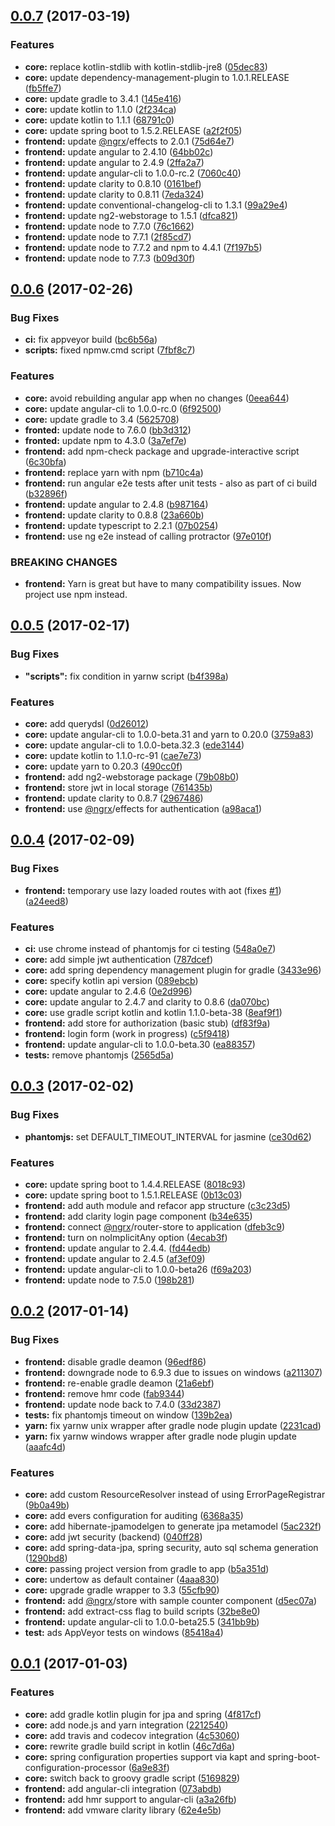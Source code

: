 <a name="0.0.7"></a>
## [0.0.7](https://github.com/shardis/shardis/compare/v0.0.6...v0.0.7) (2017-03-19)


### Features

* **core:** replace kotlin-stdlib with kotlin-stdlib-jre8 ([05dec83](https://github.com/shardis/shardis/commit/05dec83))
* **core:** update dependency-management-plugin to 1.0.1.RELEASE ([fb5ffe7](https://github.com/shardis/shardis/commit/fb5ffe7))
* **core:** update gradle to 3.4.1 ([145e416](https://github.com/shardis/shardis/commit/145e416))
* **core:** update kotlin to 1.1.0 ([2f234ca](https://github.com/shardis/shardis/commit/2f234ca))
* **core:** update kotlin to 1.1.1 ([68791c0](https://github.com/shardis/shardis/commit/68791c0))
* **core:** update spring boot to 1.5.2.RELEASE ([a2f2f05](https://github.com/shardis/shardis/commit/a2f2f05))
* **frontend:** update [@ngrx](https://github.com/ngrx)/effects to 2.0.1 ([75d64e7](https://github.com/shardis/shardis/commit/75d64e7))
* **frontend:** update angular to 2.4.10 ([64bb02c](https://github.com/shardis/shardis/commit/64bb02c))
* **frontend:** update angular to 2.4.9 ([2ffa2a7](https://github.com/shardis/shardis/commit/2ffa2a7))
* **frontend:** update angular-cli to 1.0.0-rc.2 ([7060c40](https://github.com/shardis/shardis/commit/7060c40))
* **frontend:** update clarity to 0.8.10 ([0161bef](https://github.com/shardis/shardis/commit/0161bef))
* **frontend:** update clarity to 0.8.11 ([7eda324](https://github.com/shardis/shardis/commit/7eda324))
* **frontend:** update conventional-changelog-cli to 1.3.1 ([99a29e4](https://github.com/shardis/shardis/commit/99a29e4))
* **frontend:** update ng2-webstorage to 1.5.1 ([dfca821](https://github.com/shardis/shardis/commit/dfca821))
* **frontend:** update node to 7.7.0 ([76c1662](https://github.com/shardis/shardis/commit/76c1662))
* **frontend:** update node to 7.7.1 ([2f85cd7](https://github.com/shardis/shardis/commit/2f85cd7))
* **frontend:** update node to 7.7.2 and npm to 4.4.1 ([7f197b5](https://github.com/shardis/shardis/commit/7f197b5))
* **frontend:** update node to 7.7.3 ([b09d30f](https://github.com/shardis/shardis/commit/b09d30f))



<a name="0.0.6"></a>
## [0.0.6](https://github.com/shardis/shardis/compare/v0.0.5...v0.0.6) (2017-02-26)


### Bug Fixes

* **ci:** fix appveyor build ([bc6b56a](https://github.com/shardis/shardis/commit/bc6b56a))
* **scripts:** fixed npmw.cmd script ([7fbf8c7](https://github.com/shardis/shardis/commit/7fbf8c7))


### Features

* **core:** avoid rebuilding angular app when no changes ([0eea644](https://github.com/shardis/shardis/commit/0eea644))
* **core:** update angular-cli to 1.0.0-rc.0 ([6f92500](https://github.com/shardis/shardis/commit/6f92500))
* **core:** update gradle to 3.4 ([5625708](https://github.com/shardis/shardis/commit/5625708))
* **fronted:** update node to 7.6.0 ([bb3d312](https://github.com/shardis/shardis/commit/bb3d312))
* **fronted:** update npm to 4.3.0 ([3a7ef7e](https://github.com/shardis/shardis/commit/3a7ef7e))
* **frontend:** add npm-check package and upgrade-interactive script ([6c30bfa](https://github.com/shardis/shardis/commit/6c30bfa))
* **frontend:** replace yarn with npm ([b710c4a](https://github.com/shardis/shardis/commit/b710c4a))
* **frontend:** run angular e2e tests after unit tests - also as part of ci build ([b32896f](https://github.com/shardis/shardis/commit/b32896f))
* **frontend:** update angular to 2.4.8 ([b987164](https://github.com/shardis/shardis/commit/b987164))
* **frontend:** update clarity to 0.8.8 ([23a660b](https://github.com/shardis/shardis/commit/23a660b))
* **frontend:** update typescript to 2.2.1 ([07b0254](https://github.com/shardis/shardis/commit/07b0254))
* **frontend:** use ng e2e instead of calling protractor ([97e010f](https://github.com/shardis/shardis/commit/97e010f))


### BREAKING CHANGES

* **frontend:** Yarn is great but have to many compatibility issues. Now project use npm instead.



<a name="0.0.5"></a>
## [0.0.5](https://github.com/shardis/shardis/compare/v0.0.4...v0.0.5) (2017-02-17)


### Bug Fixes

* **"scripts":** fix condition in yarnw script ([b4f398a](https://github.com/shardis/shardis/commit/b4f398a))


### Features

* **core:** add querydsl ([0d26012](https://github.com/shardis/shardis/commit/0d26012))
* **core:** update angular-cli to 1.0.0-beta.31 and yarn to 0.20.0 ([3759a83](https://github.com/shardis/shardis/commit/3759a83))
* **core:** update angular-cli to 1.0.0-beta.32.3 ([ede3144](https://github.com/shardis/shardis/commit/ede3144))
* **core:** update kotlin to 1.1.0-rc-91 ([cae7e73](https://github.com/shardis/shardis/commit/cae7e73))
* **core:** update yarn to 0.20.3 ([490cc0f](https://github.com/shardis/shardis/commit/490cc0f))
* **frontend:** add ng2-webstorage package ([79b08b0](https://github.com/shardis/shardis/commit/79b08b0))
* **frontend:** store jwt in local storage ([761435b](https://github.com/shardis/shardis/commit/761435b))
* **frontend:** update clarity to 0.8.7 ([2967486](https://github.com/shardis/shardis/commit/2967486))
* **frontend:** use [@ngrx](https://github.com/ngrx)/effects for authentication ([a98aca1](https://github.com/shardis/shardis/commit/a98aca1))



<a name="0.0.4"></a>
## [0.0.4](https://github.com/shardis/shardis/compare/v0.0.3...v0.0.4) (2017-02-09)


### Bug Fixes

* **frontend:** temporary use lazy loaded routes with aot (fixes [#1](https://github.com/shardis/shardis/issues/1)) ([a24eed8](https://github.com/shardis/shardis/commit/a24eed8))


### Features

* **ci:** use chrome instead of phantomjs for ci testing ([548a0e7](https://github.com/shardis/shardis/commit/548a0e7))
* **core:** add simple jwt authentication ([787dcef](https://github.com/shardis/shardis/commit/787dcef))
* **core:** add spring dependency management plugin for gradle ([3433e96](https://github.com/shardis/shardis/commit/3433e96))
* **core:** specify kotlin api version ([089ebcb](https://github.com/shardis/shardis/commit/089ebcb))
* **core:** update angular to 2.4.6 ([0e2d996](https://github.com/shardis/shardis/commit/0e2d996))
* **core:** update angular to 2.4.7 and clarity to 0.8.6 ([da070bc](https://github.com/shardis/shardis/commit/da070bc))
* **core:** use gradle script kotlin and kotlin 1.1.0-beta-38 ([8eaf9f1](https://github.com/shardis/shardis/commit/8eaf9f1))
* **frontend:** add store for authorization (basic stub) ([df83f9a](https://github.com/shardis/shardis/commit/df83f9a))
* **frontend:** login form (work in progress) ([c5f9418](https://github.com/shardis/shardis/commit/c5f9418))
* **frontend:** update angular-cli to 1.0.0-beta.30 ([ea88357](https://github.com/shardis/shardis/commit/ea88357))
* **tests:** remove phantomjs ([2565d5a](https://github.com/shardis/shardis/commit/2565d5a))



<a name="0.0.3"></a>
## [0.0.3](https://github.com/shardis/shardis/compare/v0.0.2...v0.0.3) (2017-02-02)


### Bug Fixes

* **phantomjs:** set DEFAULT_TIMEOUT_INTERVAL for jasmine ([ce30d62](https://github.com/shardis/shardis/commit/ce30d62))


### Features

* **core:** update spring boot to 1.4.4.RELEASE ([8018c93](https://github.com/shardis/shardis/commit/8018c93))
* **core:** update spring boot to 1.5.1.RELEASE ([0b13c03](https://github.com/shardis/shardis/commit/0b13c03))
* **frontend:** add auth module and refacor app structure ([c3c23d5](https://github.com/shardis/shardis/commit/c3c23d5))
* **frontend:** add clarity login page component ([b34e635](https://github.com/shardis/shardis/commit/b34e635))
* **frontend:** connect [@ngrx](https://github.com/ngrx)/router-store to application ([dfeb3c9](https://github.com/shardis/shardis/commit/dfeb3c9))
* **frontend:** turn on noImplicitAny option ([4ecab3f](https://github.com/shardis/shardis/commit/4ecab3f))
* **frontend:** update angular to 2.4.4. ([fd44edb](https://github.com/shardis/shardis/commit/fd44edb))
* **frontend:** update angular to 2.4.5 ([af3ef09](https://github.com/shardis/shardis/commit/af3ef09))
* **frontend:** update angular-cli to 1.0.0-beta26 ([f69a203](https://github.com/shardis/shardis/commit/f69a203))
* **frontend:** update node to 7.5.0 ([198b281](https://github.com/shardis/shardis/commit/198b281))



<a name="0.0.2"></a>
## [0.0.2](https://github.com/shardis/shardis/compare/v0.0.1...v0.0.2) (2017-01-14)


### Bug Fixes

* **frontend:** disable gradle deamon ([96edf86](https://github.com/shardis/shardis/commit/96edf86))
* **frontend:** downgrade node to 6.9.3 due to issues on windows ([a211307](https://github.com/shardis/shardis/commit/a211307))
* **frontend:** re-enable gradle deamon ([21a6ebf](https://github.com/shardis/shardis/commit/21a6ebf))
* **frontend:** remove hmr code ([fab9344](https://github.com/shardis/shardis/commit/fab9344))
* **frontend:** update node back to 7.4.0 ([33d2387](https://github.com/shardis/shardis/commit/33d2387))
* **tests:** fix phantomjs timeout on window ([139b2ea](https://github.com/shardis/shardis/commit/139b2ea))
* **yarn:** fix yarnw unix wrapper after gradle node plugin update ([2231cad](https://github.com/shardis/shardis/commit/2231cad))
* **yarn:** fix yarnw windows wrapper after gradle node plugin update ([aaafc4d](https://github.com/shardis/shardis/commit/aaafc4d))


### Features

* **core:** add custom ResourceResolver instead of using ErrorPageRegistrar ([9b0a49b](https://github.com/shardis/shardis/commit/9b0a49b))
* **core:** add evers configuration for auditing ([6368a35](https://github.com/shardis/shardis/commit/6368a35))
* **core:** add hibernate-jpamodelgen to generate jpa metamodel ([5ac232f](https://github.com/shardis/shardis/commit/5ac232f))
* **core:** add jwt security (backend) ([040ff28](https://github.com/shardis/shardis/commit/040ff28))
* **core:** add spring-data-jpa, spring security, auto sql schema generation ([1290bd8](https://github.com/shardis/shardis/commit/1290bd8))
* **core:** passing project version from gradle to app ([b5a351d](https://github.com/shardis/shardis/commit/b5a351d))
* **core:** undertow as default container ([4aaa830](https://github.com/shardis/shardis/commit/4aaa830))
* **core:** upgrade gradle wrapper to 3.3 ([55cfb90](https://github.com/shardis/shardis/commit/55cfb90))
* **frontend:** add [@ngrx](https://github.com/ngrx)/store with sample counter component ([d5ec07a](https://github.com/shardis/shardis/commit/d5ec07a))
* **frontend:** add extract-css flag to build scripts ([32be8e0](https://github.com/shardis/shardis/commit/32be8e0))
* **frontend:** update angular-cli to 1.0.0-beta25.5 ([341bb9b](https://github.com/shardis/shardis/commit/341bb9b))
* **test:** ads AppVeyor tests on windows ([85418a4](https://github.com/shardis/shardis/commit/85418a4))



<a name="0.0.1"></a>
## [0.0.1](https://github.com/shardis/shardis/compare/46c7d6a...v0.0.1) (2017-01-03)


### Features

* **core:** add gradle kotlin plugin for jpa and spring ([4f817cf](https://github.com/shardis/shardis/commit/4f817cf))
* **core:** add node.js and yarn integration ([2212540](https://github.com/shardis/shardis/commit/2212540))
* **core:** add travis and codecov integration ([4c53060](https://github.com/shardis/shardis/commit/4c53060))
* **core:** rewrite gradle build script in kotlin ([46c7d6a](https://github.com/shardis/shardis/commit/46c7d6a))
* **core:** spring configuration properties support via kapt and spring-boot-configuration-processor ([6a9e83f](https://github.com/shardis/shardis/commit/6a9e83f))
* **core:** switch back to groovy gradle script ([5169829](https://github.com/shardis/shardis/commit/5169829))
* **frontend:** add angular-cli integration ([073abdb](https://github.com/shardis/shardis/commit/073abdb))
* **frontend:** add hmr support to angular-cli ([a3a26fb](https://github.com/shardis/shardis/commit/a3a26fb))
* **frontend:** add vmware clarity library ([62e4e5b](https://github.com/shardis/shardis/commit/62e4e5b))



